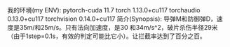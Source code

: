 我的环境(my ENV):
pytorch-cuda              11.7
torch                     1.13.0+cu117
torchaudio                0.13.0+cu117
torchvision               0.14.0+cu117
简介(Synopsis):
导弹M和防御弹D，速度是35m/和25m/s。只有法向加速度，是30 和34m/s^2，破片杀伤半径29米（由于1step=0.1s，有效的判定可能比它小）。让拦截率达到了百分之百。
